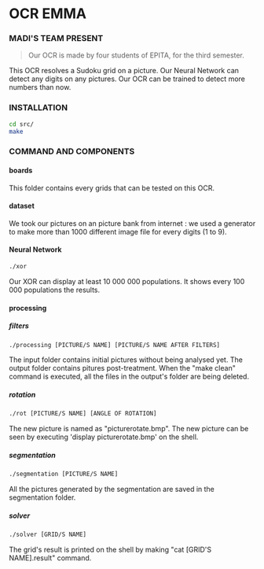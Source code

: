 # OCR EMMA
### MADI'S TEAM PRESENT

> Our OCR is made by four students of EPITA, for the third semester.

This OCR resolves a Sudoku grid on a picture. Our Neural Network can detect any digits on any pictures.
Our OCR can be trained to detect more numbers than now.

### INSTALLATION

```sh
cd src/
make
```

### COMMAND AND COMPONENTS

#### boards
This folder contains every grids that can be tested on this OCR.

#### dataset
We took our pictures on an picture bank from internet : we used a generator to make more than 1000 different image file for every digits (1 to 9).

#### Neural Network
```sh
./xor
```
Our XOR can display at least 10 000 000 populations. It shows every 100 000 populations the results.

#### processing
##### filters
```sh
./processing [PICTURE/S NAME] [PICTURE/S NAME AFTER FILTERS]
```
The input folder contains initial pictures without being analysed yet.
The output folder contains pitures post-treatment.
When the "make clean" command is executed, all the files in the output's folder are being deleted.

##### rotation
```sh
./rot [PICTURE/S NAME] [ANGLE OF ROTATION]
```
The new picture is named as "picturerotate.bmp".
The new picture can be seen by executing 'display picturerotate.bmp' on the shell.

##### segmentation
```sh
./segmentation [PICTURE/S NAME]
```
All the pictures generated by the segmentation are saved in the segmentation folder.

##### solver
```sh
./solver [GRID/S NAME]
```
The grid's result is printed on the shell by making "cat [GRID'S NAME].result" command.
